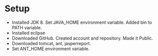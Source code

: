 Setup
=====
* Installed JDK 8. Set JAVA_HOME environment variable. Added bin to PATH variable.
* Installed eclipse
* Downloaded GitHub. Created account and repository. Made it Public.
* Downloaded tomcat, ant, jasperreport.
* Set ANT_HOME environment variable.
